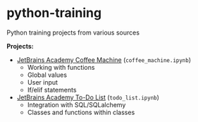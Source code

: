 # python-training
Python training projects from various sources

**Projects:**
- [JetBrains Academy Coffee Machine](https://hyperskill.org/projects/68?track=2) (`coffee_machine.ipynb`)
    - Working with functions
    - Global values
    - User input
    - If/elif statements
- [JetBrains Academy To-Do List](https://hyperskill.org/projects/105?track=2) (`todo_list.ipynb`)
    - Integration with SQL/SQLalchemy
    - Classes and functions within classes
